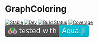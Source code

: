 # GraphColoring

[![Stable](https://img.shields.io/badge/docs-stable-blue.svg)](https://djukic14.github.io/GraphColoring.jl/stable/)
[![Dev](https://img.shields.io/badge/docs-dev-blue.svg)](https://djukic14.github.io/GraphColoring.jl/dev/)
[![Build Status](https://github.com/djukic14/GraphColoring.jl/actions/workflows/CI.yml/badge.svg?branch=main)](https://github.com/djukic14/GraphColoring.jl/actions/workflows/CI.yml?query=branch%3Amain)
[![Coverage](https://codecov.io/gh/djukic14/GraphColoring.jl/branch/main/graph/badge.svg)](https://codecov.io/gh/djukic14/GraphColoring.jl)
[![Aqua](https://raw.githubusercontent.com/JuliaTesting/Aqua.jl/master/badge.svg)](https://github.com/JuliaTesting/Aqua.jl)
